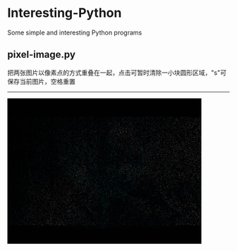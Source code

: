 # Interesting-Python
Some simple and interesting Python programs

## pixel-image.py
把两张图片以像素点的方式重叠在一起，点击可暂时清除一小块圆形区域，"s"可保存当前图片，空格重置  

***

![image](https://github.com/disabilites/Interesting-Python/blob/master/preview/pixel-image.gif)
